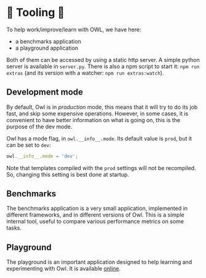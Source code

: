 # 🦉 Tooling 🦉


To help work/improve/learn with OWL, we have here:

- a benchmarks application
- a playground application

Both of them can be accessed by using a static http server.  A simple python
server is available in `server.py`.  There is also a npm script to start it:
`npm run extras` (and its version with a watcher: `npm run extras:watch`).


## Development mode

By default, Owl is in *production* mode, this means that it will try to do its
job fast, and skip some expensive operations.  However, in some cases, it is
convenient to have better information on what is going on, this is the purpose
of the dev mode.

Owl has a mode flag, in `owl.__info__.mode`.  Its default value is `prod`, but
it can be set to `dev`:

```js
owl.__info__.mode = 'dev';
```

Note that templates compiled with the `prod` settings will not be recompiled.
So, changing this setting is best done at startup.

## Benchmarks

The benchmarks application is a very small application, implemented in different
frameworks, and in different versions of Owl.  This is a simple internal tool,
useful to compare various performance metrics on some tasks.

## Playground

The playground is an important application designed to help learning and
experimenting with Owl.  It is available [online](https://odoo.github.io/owl/playground/).
